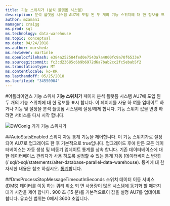 ```yaml
---
title: 기능 스위치가 (분석 플랫폼 시스템)
description: 분석 플랫폼 시스템 AU7에 도입 된 두 개의 기능 스위치에 대 한 정보를 표시 합니다.
author: mzaman1
manager: craigg
ms.prod: sql
ms.technology: data-warehouse
ms.topic: conceptual
ms.date: 04/24/2018
ms.author: murshedz
ms.reviewer: martinle
ms.openlocfilehash: e384a252584fed0e7543a7a4000fc9a70f6533e7
ms.sourcegitcommit: fc3cd23685c6b9b6972d6a7bab2cc2fc5ebab5f2
ms.translationtype: MT
ms.contentlocale: ko-KR
ms.lasthandoff: 05/25/2018
ms.locfileid: "34550904"
---
```

#<a name="appliance-feature-switch"></a>어플라이언스 기능 스위치
**기능 스위치가** 페이지 분석 플랫폼 시스템 AU7에 도입 된 두 개의 기능 스위치에 대 한 정보를 표시 합니다. 이 페이지를 사용 하 여를 업데이트 하거나 기능 및 설정을 분석 플랫폼 시스템에 설정/해제 합니다. 기능 스위치 값을 변경 하려면 서비스를 다시 시작 합니다.

![DWConig 기기 기능 스위치가](media/feature-switch/SQL_Server_PDW_DWConfig_feature_switch.png "DWConig 어플라이언스 기능 스위치가") 

##<a name="autostatsenabled-switch"></a>AutoStatsEnabled 스위치
자동 통계 기능을 제어합니다. 이 기능 스위치가로 설정 되어 AU7로 업그레이드 한 후 기본적으로 true입니다. 업그레이드 후에 만든 모든 데이터베이스는 자동 생성 및 비동기 업데이트 통계를 상속 합니다. 기존 데이터베이스에 대 한 데이터베이스 관리자가 사용 하도록 설정할 수 있는 통계 자동 [데이터베이스 변경] (/ sql/t-sql/statements/alter-database-parallel-data-warehouse). 통계에 대 한 자세한 내용은 참조 하십시오. [통계](../relational-databases/statistics/statistics.md)합니다.

##<a name="dmsprocessstopmessagetimeoutinseconds-switch"></a>DmsProcessStopMessageTimeoutInSeconds 스위치
데이터 이동 서비스 (DMS) 데이터를 이동 하는 쿼리 취소 되 면 사용량이 많은 시스템에 동기화 할 때까지 대기 시간을 제어 합니다. 900 초 (15 분)를 기본적으로이 값을 설정 AU7를 업데이트 합니다. 유효한 범위는 0에서 3600 초입니다.
